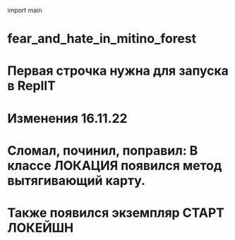 import main
# fear_and_hate_in_mitino_forest
# Первая строчка нужна для запуска в ReplIT

# Изменения 16.11.22 
# Сломал, починил, поправил: В классе ЛОКАЦИЯ появился метод вытягивающий карту.
# Также появился экземпляр СТАРТ ЛОКЕЙШН


